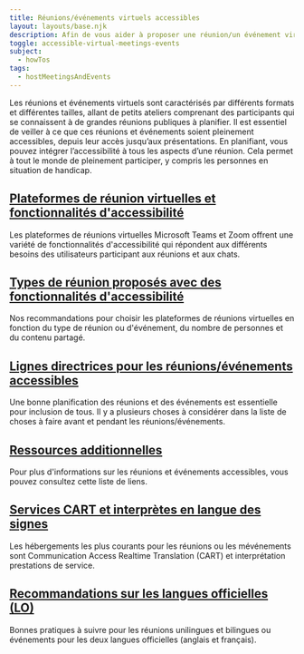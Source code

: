 ```yaml
---
title: Réunions/événements virtuels accessibles
layout: layouts/base.njk
description: Afin de vous aider à proposer une réunion/un événement virtuel entièrement accessible, qu'il s'agisse d'une session de formation, d'une réunion, d'un kiosque ou d'un événement portes ouvertes, l'Office de l'accessibilité informatique (ITAO) a rassemblé les informations les plus pertinentes sur le sujet.
toggle: accessible-virtual-meetings-events
subject:
  - howTos
tags:
  - hostMeetingsAndEvents
---
```


Les réunions et événements virtuels sont caractérisés par différents formats et différentes tailles, allant de petits ateliers comprenant des participants qui se connaissent à de grandes réunions publiques à planifier. Il est essentiel de veiller à ce que ces réunions et événements soient pleinement accessibles, depuis leur accès jusqu’aux présentations. En planifiant, vous pouvez intégrer l’accessibilité à tous les aspects d’une réunion. Cela permet à tout le monde de pleinement participer, y compris les personnes en situation de handicap.

<div class="row wb-eqht">
<section class="col-md-6">
<h2 class="h5"><a href="./plateformes-de-reunions-virtuelles-et-fonctionnalites.md">Plateformes de réunion virtuelles et fonctionnalités d'accessibilité</a></h2>

Les plateformes de réunions virtuelles Microsoft Teams et Zoom offrent une variété de fonctionnalités d'accessibilité qui répondent aux différents besoins des utilisateurs participant aux réunions et aux chats.

</section>
<section class="col-md-6">
<h2 class="h5"><a href="./types-de-reunion-proposes-avec-fonctionnalites-d-accessibilite.md">Types de réunion proposés avec des fonctionnalités d'accessibilité</a></h2>

Nos recommandations pour choisir les plateformes de réunions virtuelles en fonction du type de réunion ou d'événement, du nombre de personnes et du contenu partagé.

</section>
<section class="col-md-6">
<h2 class="h5"><a href="./lignes-directrices-pour-les-reunions-evenements-accessibles.md">Lignes directrices pour les réunions/événements accessibles</a></h2>

Une bonne planification des réunions et des événements est essentielle pour inclusion de tous. Il y a plusieurs choses à considérer dans la liste de choses à faire avant et pendant les réunions/événements.

</section>
<section class="col-md-6">
<h2 class="h5"><a href="./ressources-additionnelles.md">Ressources additionnelles</a></h2>

Pour plus d'informations sur les réunions et événements accessibles, vous pouvez consultez cette liste de liens.

</section>
<section class="col-md-6">
<h2 class="h5"><a href="./services-cart-et-interpretes-en-langue-des-signes-sli.md">Services CART et interprètes en langue des signes</a></h2>

Les hébergements les plus courants pour les réunions ou les mévénements sont Communication Access Realtime Translation (CART) et interprétation prestations de service.

</section>
<section class="col-md-6">
<h2 class="h5"><a href="./Official-languages-recommendations">Recommandations sur les langues officielles (LO)</a></h2>

Bonnes pratiques à suivre pour les réunions unilingues et bilingues ou événements pour les deux langues officielles (anglais et français).

</section>

</div>
